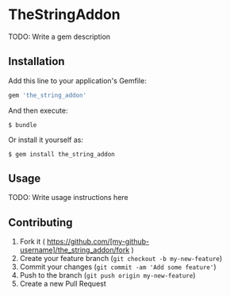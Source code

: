 # TheStringAddon

TODO: Write a gem description

## Installation

Add this line to your application's Gemfile:

```ruby
gem 'the_string_addon'
```

And then execute:

    $ bundle

Or install it yourself as:

    $ gem install the_string_addon

## Usage

TODO: Write usage instructions here

## Contributing

1. Fork it ( https://github.com/[my-github-username]/the_string_addon/fork )
2. Create your feature branch (`git checkout -b my-new-feature`)
3. Commit your changes (`git commit -am 'Add some feature'`)
4. Push to the branch (`git push origin my-new-feature`)
5. Create a new Pull Request

